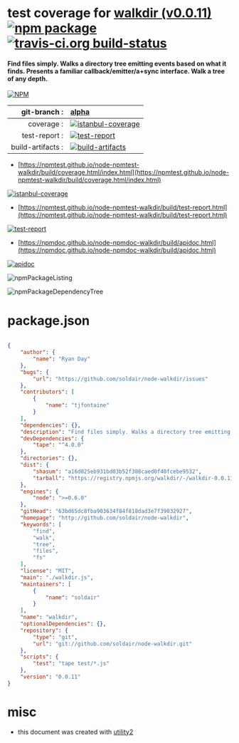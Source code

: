 # test coverage for  [walkdir (v0.0.11)](http://github.com/soldair/node-walkdir)  [![npm package](https://img.shields.io/npm/v/npmtest-walkdir.svg?style=flat-square)](https://www.npmjs.org/package/npmtest-walkdir) [![travis-ci.org build-status](https://api.travis-ci.org/npmtest/node-npmtest-walkdir.svg)](https://travis-ci.org/npmtest/node-npmtest-walkdir)
#### Find files simply. Walks a directory tree emitting events based on what it finds. Presents a familiar callback/emitter/a+sync interface. Walk a tree of any depth.

[![NPM](https://nodei.co/npm/walkdir.png?downloads=true&downloadRank=true&stars=true)](https://www.npmjs.com/package/walkdir)

| git-branch : | [alpha](https://github.com/npmtest/node-npmtest-walkdir/tree/alpha)|
|--:|:--|
| coverage : | [![istanbul-coverage](https://npmtest.github.io/node-npmtest-walkdir/build/coverage.badge.svg)](https://npmtest.github.io/node-npmtest-walkdir/build/coverage.html/index.html)|
| test-report : | [![test-report](https://npmtest.github.io/node-npmtest-walkdir/build/test-report.badge.svg)](https://npmtest.github.io/node-npmtest-walkdir/build/test-report.html)|
| build-artifacts : | [![build-artifacts](https://npmtest.github.io/node-npmtest-walkdir/glyphicons_144_folder_open.png)](https://github.com/npmtest/node-npmtest-walkdir/tree/gh-pages/build)|

- [https://npmtest.github.io/node-npmtest-walkdir/build/coverage.html/index.html](https://npmtest.github.io/node-npmtest-walkdir/build/coverage.html/index.html)

[![istanbul-coverage](https://npmtest.github.io/node-npmtest-walkdir/build/screenCapture.buildCi.browser.%252Ftmp%252Fbuild%252Fcoverage.lib.html.png)](https://npmtest.github.io/node-npmtest-walkdir/build/coverage.html/index.html)

- [https://npmtest.github.io/node-npmtest-walkdir/build/test-report.html](https://npmtest.github.io/node-npmtest-walkdir/build/test-report.html)

[![test-report](https://npmtest.github.io/node-npmtest-walkdir/build/screenCapture.buildCi.browser.%252Ftmp%252Fbuild%252Ftest-report.html.png)](https://npmtest.github.io/node-npmtest-walkdir/build/test-report.html)

- [https://npmdoc.github.io/node-npmdoc-walkdir/build/apidoc.html](https://npmdoc.github.io/node-npmdoc-walkdir/build/apidoc.html)

[![apidoc](https://npmdoc.github.io/node-npmdoc-walkdir/build/screenCapture.buildCi.browser.%252Ftmp%252Fbuild%252Fapidoc.html.png)](https://npmdoc.github.io/node-npmdoc-walkdir/build/apidoc.html)

![npmPackageListing](https://npmtest.github.io/node-npmtest-walkdir/build/screenCapture.npmPackageListing.svg)

![npmPackageDependencyTree](https://npmtest.github.io/node-npmtest-walkdir/build/screenCapture.npmPackageDependencyTree.svg)



# package.json

```json

{
    "author": {
        "name": "Ryan Day"
    },
    "bugs": {
        "url": "https://github.com/soldair/node-walkdir/issues"
    },
    "contributors": [
        {
            "name": "tjfontaine"
        }
    ],
    "dependencies": {},
    "description": "Find files simply. Walks a directory tree emitting events based on what it finds. Presents a familiar callback/emitter/a+sync interface. Walk a tree of any depth.",
    "devDependencies": {
        "tape": "^4.0.0"
    },
    "directories": {},
    "dist": {
        "shasum": "a16d025eb931bd03b52f308caed0f40fcebe9532",
        "tarball": "https://registry.npmjs.org/walkdir/-/walkdir-0.0.11.tgz"
    },
    "engines": {
        "node": ">=0.6.0"
    },
    "gitHead": "63bd65dc8fba903634f84f818dad3e7f39032927",
    "homepage": "http://github.com/soldair/node-walkdir",
    "keywords": [
        "find",
        "walk",
        "tree",
        "files",
        "fs"
    ],
    "license": "MIT",
    "main": "./walkdir.js",
    "maintainers": [
        {
            "name": "soldair"
        }
    ],
    "name": "walkdir",
    "optionalDependencies": {},
    "repository": {
        "type": "git",
        "url": "git://github.com/soldair/node-walkdir.git"
    },
    "scripts": {
        "test": "tape test/*.js"
    },
    "version": "0.0.11"
}
```



# misc
- this document was created with [utility2](https://github.com/kaizhu256/node-utility2)
